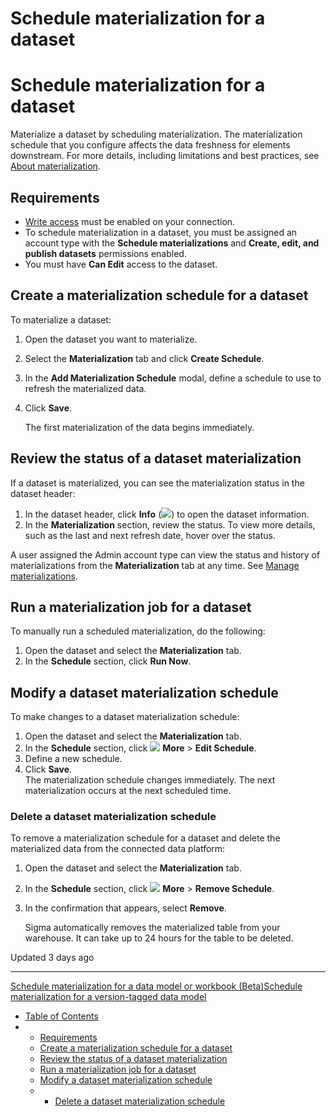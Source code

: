 # Schedule materialization for a dataset

# Schedule materialization for a dataset

Materialize a dataset by scheduling materialization. The materialization schedule that you configure affects the data freshness for elements downstream. For more details, including limitations and best practices, see [About materialization](/docs/materialization).

## Requirements

* [Write access](/docs/set-up-write-access) must be enabled on your connection.
* To schedule materialization in a dataset, you must be assigned an account type with the **Schedule materializations** and **Create, edit, and publish datasets** permissions enabled.
* You must have **Can Edit** access to the dataset.

## Create a materialization schedule for a dataset

To materialize a dataset:

1. Open the dataset you want to materialize.
2. Select the **Materialization** tab and click **Create Schedule**.
3. In the **Add Materialization Schedule** modal, define a schedule to use to refresh the materialized data.
4. Click **Save**.

   The first materialization of the data begins immediately.

## Review the status of a dataset materialization

If a dataset is materialized, you can see the materialization status in the dataset header:

1. In the dataset header, click **Info** (![](https://sigma-docs-screenshots.s3.us-west-2.amazonaws.com/Icons/info.svg)) to open the dataset information.
2. In the **Materialization** section, review the status. To view more details, such as the last and next refresh date, hover over the status.

A user assigned the Admin account type can view the status and history of materializations from the **Materialization** tab at any time. See [Manage materializations](/docs/manage-materializations).

## Run a materialization job for a dataset

To manually run a scheduled materialization, do the following:

1. Open the dataset and select the **Materialization** tab.
2. In the **Schedule** section, click **Run Now**.

## Modify a dataset materialization schedule

To make changes to a dataset materialization schedule:

1. Open the dataset and select the **Materialization** tab.
2. In the **Schedule** section, click ![](https://sigma-docs-screenshots.s3.us-west-2.amazonaws.com/Icons/more.svg) **More** > **Edit Schedule**.
3. Define a new schedule.
4. Click **Save**.  
   The materialization schedule changes immediately. The next materialization occurs at the next scheduled time.

### Delete a dataset materialization schedule

To remove a materialization schedule for a dataset and delete the materialized data from the connected data platform:

1. Open the dataset and select the **Materialization** tab.
2. In the **Schedule** section, click ![](https://sigma-docs-screenshots.s3.us-west-2.amazonaws.com/Icons/more.svg) **More** > **Remove Schedule**.
3. In the confirmation that appears, select **Remove**.

   Sigma automatically removes the materialized table from your warehouse. It can take up to 24 hours for the table to be deleted.

Updated 3 days ago

---

[Schedule materialization for a data model or workbook (Beta)](/docs/schedule-materialization-for-a-data-model-or-workbook)[Schedule materialization for a version-tagged data model](/docs/schedule-materialization-for-a-version-tagged-data-model)

* [Table of Contents](#)
* + [Requirements](#requirements)
  + [Create a materialization schedule for a dataset](#create-a-materialization-schedule-for-a-dataset)
  + [Review the status of a dataset materialization](#review-the-status-of-a-dataset-materialization)
  + [Run a materialization job for a dataset](#run-a-materialization-job-for-a-dataset)
  + [Modify a dataset materialization schedule](#modify-a-dataset-materialization-schedule)
  + - [Delete a dataset materialization schedule](#delete-a-dataset-materialization-schedule)